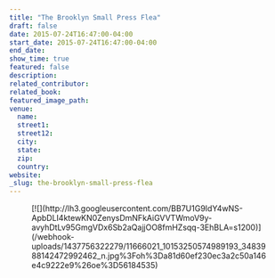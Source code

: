 ```yaml
---
title: "The Brooklyn Small Press Flea"
draft: false
date: 2015-07-24T16:47:00-04:00
start_date: 2015-07-24T16:47:00-04:00
end_date:
show_time: true
featured: false
description:
related_contributor:
related_book:
featured_image_path:
venue:
  name:
  street1:
  street12:
  city:
  state:
  zip:
  country:
website:
_slug: the-brooklyn-small-press-flea
---
```


<figure data-type="image">[![](http://lh3.googleusercontent.com/BB7U1G9IdY4wNS-ApbDLI4ktewKN0ZenysDmNFkAiGVVTWmoV9y-avyhDtLv95GmgVDx6Sb2aQajjOO8fmHZsqq-3EhBLA=s1200)](/webhook-uploads/1437756322279/11666021_10153250574989193_3483988142472992462_n.jpg%3Foh%3Da81d60ef230ec3a2c50a146e4c9222e9%26oe%3D56184535)</figure>

